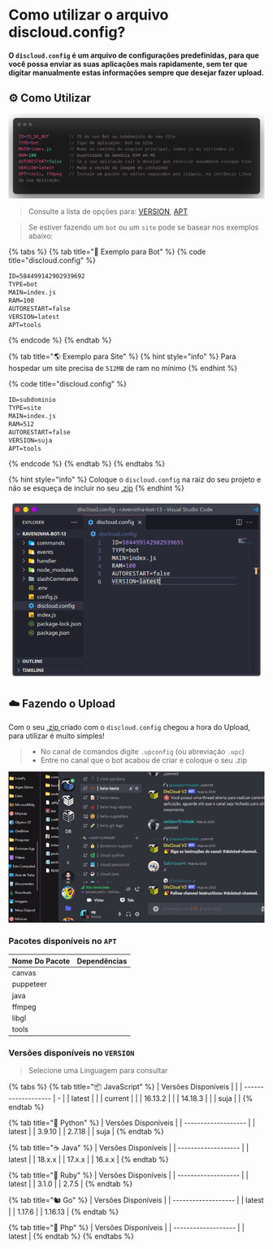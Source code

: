 # Como utilizar o arquivo discloud.config?

#### O `discloud.config` é um arquivo de configurações predefinidas, para que você possa enviar as suas aplicações mais rapidamente, sem ter que digitar manualmente estas informações sempre que desejar fazer upload.

## :gear: Como Utilizar

![](../../.gitbook/assets/discloud-config-pt.png)

> Consulte a lista de opções para: [VERSION](discloud.config.md#versoes-disponiveis-no-version), [APT](discloud.config.md#pacotes-disponiveis-no-apt)

> Se estiver fazendo um `bot` ou um `site` pode se basear nos exemplos abaixo:

{% tabs %}
{% tab title="🤖 Exemplo para Bot" %}
{% code title="discloud.config" %}
```tsconfig
ID=584499142902939692
TYPE=bot
MAIN=index.js
RAM=100
AUTORESTART=false
VERSION=latest
APT=tools
```
{% endcode %}
{% endtab %}

{% tab title="🌎 Exemplo para Site" %}
{% hint style="info" %}
Para hospedar um site precisa de `512MB` de ram no mínimo
{% endhint %}

{% code title="discloud.config" %}
```tsconfig
ID=subdominio
TYPE=site
MAIN=index.js
RAM=512
AUTORESTART=false
VERSION=suja
APT=tools
```
{% endcode %}
{% endtab %}
{% endtabs %}

{% hint style="info" %}
Coloque o `discloud.config` na raiz do seu projeto e não se esqueça de incluir no seu [.zip](zip.md)
{% endhint %}

![](../../.gitbook/assets/vscode-discloud.config.png)

## :cloud: Fazendo o Upload

Com o seu [.zip ](zip.md)criado com o `discloud.config` chegou a hora do Upload, para utilizar é muito simples!

> * No canal de comandos digite `.upconfig` (ou abreviação `.upc`)
> * Entre no canal que o bot acabou de criar e coloque o seu .zip

![](../../.gitbook/assets/pr-upc.gif)

### Pacotes disponíveis no `APT`

<table><thead><tr><th>Nome Do Pacote</th><th data-type="select" data-multiple>Dependências</th></tr></thead><tbody><tr><td>canvas</td><td></td></tr><tr><td>puppeteer</td><td></td></tr><tr><td>java</td><td></td></tr><tr><td>ffmpeg</td><td></td></tr><tr><td>libgl</td><td></td></tr><tr><td>tools</td><td></td></tr></tbody></table>

### Versões disponíveis no `VERSION`

> Selecione uma Linguagem para consultar

{% tabs %}
{% tab title="📦 JavaScript" %}
| Versões Disponíveis |   |
| ------------------- | - |
| latest              |   |
| current             |   |
| 16.13.2             |   |
| 14.18.3             |   |
| suja                |   |
{% endtab %}

{% tab title="🐍 Python" %}
| Versões Disponíveis |
| ------------------- |
| latest              |
| 3.9.10              |
| 2.7.18              |
| suja                |
{% endtab %}

{% tab title="☕ Java" %}
| Versões Disponíveis |
| ------------------- |
| latest              |
| 18.x.x              |
| 17.x.x              |
| 16.x.x              |
{% endtab %}

{% tab title="💎 Ruby" %}
| Versões Disponíveis |
| ------------------- |
| latest              |
| 3.1.0               |
| 2.7.5               |
{% endtab %}

{% tab title="🐿️ Go" %}
| Versões Disponíveis |
| ------------------- |
| latest              |
| 1.17.6              |
| 1.16.13             |
{% endtab %}

{% tab title="🐘 Php" %}
| Versões Disponíveis |
| ------------------- |
| latest              |
{% endtab %}
{% endtabs %}
